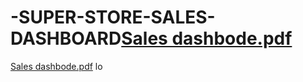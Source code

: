 # -SUPER-STORE-SALES-DASHBOARD[Sales dashbode.pdf](https://github.com/ShamTange/-SUPER-STORE-SALES-DASHBOARD/files/11587643/Sales.dashbode.pdf)
[Sales dashbode.pdf](https://github.com/ShamTange/-SUPER-STORE-SALES-DASHBOARD/files/11587645/Sales.dashbode.pdf)
lo
